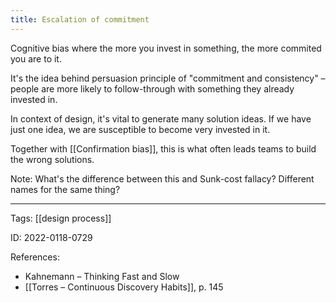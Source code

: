 ```yaml
---
title: Escalation of commitment
---
```


Cognitive bias where the more you invest in something, the more commited you are to it.

It's the idea behind persuasion principle of "commitment and consistency" – people are more likely to follow-through with something they already invested in.

In context of design, it's vital to generate many solution ideas. If we have just one idea, we are susceptible to become very invested in it. 

Together with [[Confirmation bias]], this is what often leads teams to build the wrong solutions.

Note: What's the difference between this and Sunk-cost fallacy? Different names for the same thing?

---

Tags: [[design process]]

ID: 2022-0118-0729

References:
- Kahnemann – Thinking Fast and Slow
- [[Torres – Continuous Discovery Habits]], p. 145
